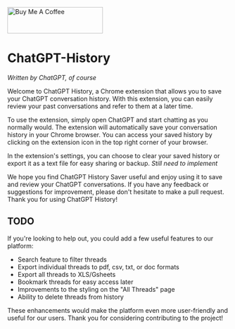 <a href="https://www.buymeacoffee.com/bennyfi" target="_blank"><img src="https://cdn.buymeacoffee.com/buttons/v2/default-blue.png" alt="Buy Me A Coffee" style="height: 60px !important;width: 217px !important;" ></a>

# ChatGPT-History 
<em>Written by ChatGPT, of course</em>

Welcome to ChatGPT History, a Chrome extension that allows you to save your ChatGPT conversation history. With this extension, you can easily review your past conversations and refer to them at a later time.

To use the extension, simply open ChatGPT and start chatting as you normally would. The extension will automatically save your conversation history in your Chrome browser. You can access your saved history by clicking on the extension icon in the top right corner of your browser.

In the extension's settings, you can choose to clear your saved history or export it as a text file for easy sharing or backup. <em>Still need to implement</em>

We hope you find ChatGPT History Saver useful and enjoy using it to save and review your ChatGPT conversations. If you have any feedback or suggestions for improvement, please don't hesitate to make a pull request. Thank you for using ChatGPT History!

## TODO
If you're looking to help out, you could add a few useful features to our platform:
- Search feature to filter threads
- Export individual threads to pdf, csv, txt, or doc formats
- Export all threads to XLS/Gsheets
- Bookmark threads for easy access later
- Improvements to the styling on the "All Threads" page
- Ability to delete threads from history

These enhancements would make the platform even more user-friendly and useful for our users. Thank you for considering contributing to the project!
